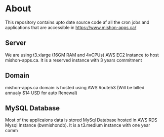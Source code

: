 # About

This repository contains upto date source code af all the cron jobs and applications that are accessible in https://www.mishon-apps.ca/

## Server 
We are using t3.xlarge (16GM RAM and 4vCPUs) AWS EC2 Instance to host mishon-apps.ca. It is a reserved instance with 3 years commitment

## Domain
mishon-apps.ca domain is hosted using AWS Route53 (Will be billed annualy $14 USD for auto Renewal)

## MySQL Database
Most of the applicaions data is stored MySql Database hosted in AWS RDS Mysql Instance (bwmishondb). It is a t3.medium instance with one year comm
